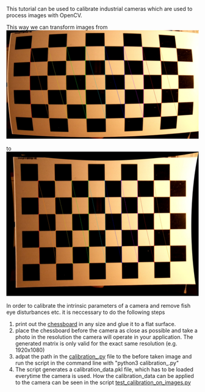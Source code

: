 This tutorial can be used to calibrate industrial cameras which are used to process images with OpenCV.

This way we can transform images from 
![Distortions](https://github.com/Multi-Access-Edge-Computing-Playground/MEC-Sandbox/blob/master/Calibrate_Camera_with_Chessboard/distortion.jpg)

to
![Undistorted](https://github.com/Multi-Access-Edge-Computing-Playground/MEC-Sandbox/blob/master/Calibrate_Camera_with_Chessboard/corrected_img.jpg)

In order to calibrate the intrinsic parameters of a camera and remove fish eye disturbances etc. it is neccessary to do the following steps 

1. print out the [chessboard](https://github.com/Multi-Access-Edge-Computing-Playground/MEC-Sandbox/blob/master/Calibrate_Camera_with_Chessboard/pattern.png) in any size and glue it to a flat surface.
2. place the chessboard before the camera as close as possible and take a photo in the resolution the camera will operate in your application. The generated matrix is only valid for the exact same resolution (e.g. 1920x1080)
3. adpat the path in the [calibration_.py](https://github.com/Multi-Access-Edge-Computing-Playground/MEC-Sandbox/blob/master/Calibrate_Camera_with_Chessboard/calibration_2.py) file to the before taken image and run the script in the command line with "python3 calibration_.py"
4. The script generates a calibration_data.pkl file, which has to be loaded everytime the camera is used. How the calibration_data can be applied to the camera can be seen in the script [test_calibration_on_images.py](https://github.com/Multi-Access-Edge-Computing-Playground/MEC-Sandbox/blob/master/Calibrate_Camera_with_Chessboard/test_calibration_on_images.py)
